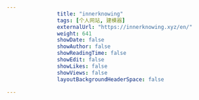 ---
                title: "innerknowing"
                tags: [个人网站, 建模器]
                externalUrl: "https://innerknowing.xyz/en/"
                weight: 641
                showDate: false
                showAuthor: false
                showReadingTime: false
                showEdit: false
                showLikes: false
                showViews: false
                layoutBackgroundHeaderSpace: false
                ---

